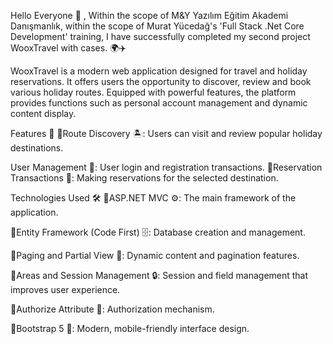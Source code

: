 Hello Everyone 👋 ,
Within the scope of M&Y Yazılım Eğitim Akademi Danışmanlık, within the scope of Murat Yücedağ's 'Full Stack .Net Core Development' training, I have successfully completed my second project WooxTravel with cases. 🌍✈️

WooxTravel is a modern web application designed for travel and holiday reservations. It offers users the opportunity to discover, review and book various holiday routes. Equipped with powerful features, the platform provides functions such as personal account management and dynamic content display.

Features 🚀
📍Route Discovery 🏝️: Users can visit and review popular holiday destinations.

User Management 👤: User login and registration transactions.
📍Reservation Transactions 📝: Making reservations for the selected destination.

Technologies Used 🛠️
📍ASP.NET MVC ⚙️: The main framework of the application.

📍Entity Framework (Code First) 🗄️: Database creation and management.

📍Paging and Partial View 📄: Dynamic content and pagination features.

📍Areas and Session Management 🔒: Session and field management that improves user experience.

📍Authorize Attribute 🔑: Authorization mechanism.

📍Bootstrap 5 🎨: Modern, mobile-friendly interface design.
